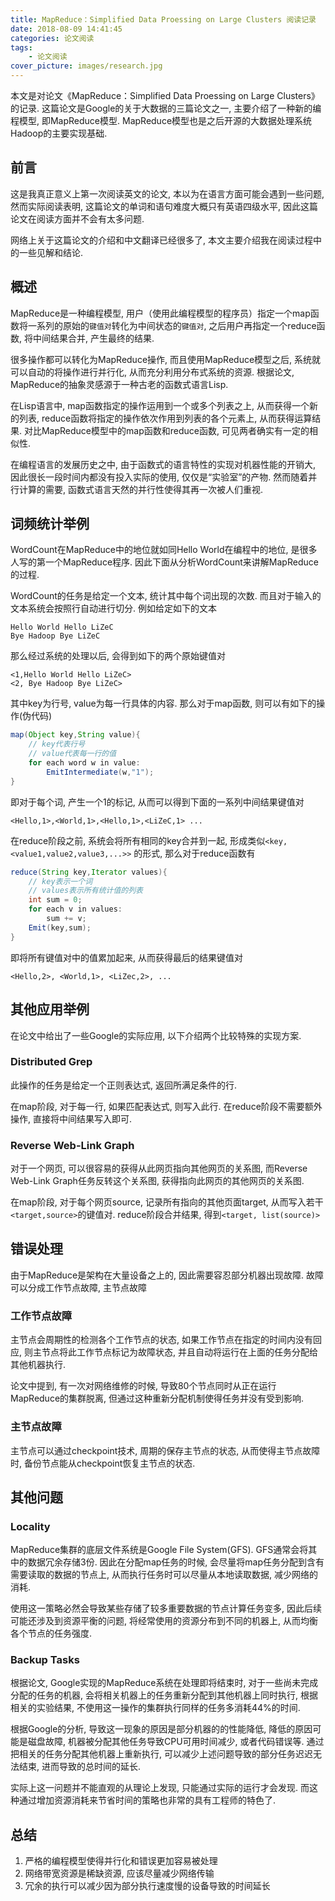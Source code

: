 ```yaml
---
title: MapReduce：Simplified Data Proessing on Large Clusters 阅读记录
date: 2018-08-09 14:41:45
categories: 论文阅读
tags:
    - 论文阅读
cover_picture: images/research.jpg
---
```






本文是对论文《MapReduce：Simplified Data Proessing on Large Clusters》的记录. 这篇论文是Google的关于大数据的三篇论文之一, 主要介绍了一种新的编程模型, 即MapReduce模型. MapReduce模型也是之后开源的大数据处理系统Hadoop的主要实现基础. 


前言
---------------

这是我真正意义上第一次阅读英文的论文, 本以为在语言方面可能会遇到一些问题, 然而实际阅读表明, 这篇论文的单词和语句难度大概只有英语四级水平, 因此这篇论文在阅读方面并不会有太多问题. 

网络上关于这篇论文的介绍和中文翻译已经很多了, 本文主要介绍我在阅读过程中的一些见解和结论. 


概述
----------------
MapReduce是一种编程模型, 用户（使用此编程模型的程序员）指定一个map函数将一系列的原始的`键值对`转化为中间状态的`键值对`, 之后用户再指定一个reduce函数, 将中间结果合并, 产生最终的结果. 

很多操作都可以转化为MapReduce操作, 而且使用MapReduce模型之后, 系统就可以自动的将操作进行并行化, 从而充分利用分布式系统的资源.  根据论文, MapReduce的抽象灵感源于一种古老的函数式语言Lisp. 

在Lisp语言中, map函数指定的操作运用到一个或多个列表之上, 从而获得一个新的列表, reduce函数将指定的操作依次作用到列表的各个元素上, 从而获得运算结果.  对比MapReduce模型中的map函数和reduce函数, 可见两者确实有一定的相似性. 

在编程语言的发展历史之中, 由于函数式的语言特性的实现对机器性能的开销大, 因此很长一段时间内都没有投入实际的使用, 仅仅是“实验室”的产物. 然而随着并行计算的需要, 函数式语言天然的并行性使得其再一次被人们重视. 




词频统计举例
--------------------

WordCount在MapReduce中的地位就如同Hello World在编程中的地位, 是很多人写的第一个MapReduce程序.  因此下面从分析WordCount来讲解MapReduce的过程. 

WordCount的任务是给定一个文本, 统计其中每个词出现的次数. 而且对于输入的文本系统会按照行自动进行切分. 例如给定如下的文本

```
Hello World Hello LiZeC
Bye Hadoop Bye LiZeC
```

那么经过系统的处理以后, 会得到如下的两个原始键值对
```
<1,Hello World Hello LiZeC>
<2, Bye Hadoop Bye LiZeC>
```

其中key为行号, value为每一行具体的内容.  那么对于map函数, 则可以有如下的操作(伪代码)
``` java
map(Object key,String value){
    // key代表行号
    // value代表每一行的值
    for each word w in value:
        EmitIntermediate(w,"1"); 
}
```

即对于每个词, 产生一个1的标记, 从而可以得到下面的一系列中间结果键值对
```
<Hello,1>,<World,1>,<Hello,1>,<LiZeC,1> ...
```

在reduce阶段之前, 系统会将所有相同的key合并到一起, 形成类似`<key,<value1,value2,value3,...>>` 的形式, 那么对于reduce函数有
``` java
reduce(String key,Iterator values){
    // key表示一个词
    // values表示所有统计值的列表
    int sum = 0;
    for each v in values:
        sum += v;
    Emit(key,sum);
}
```
即将所有键值对中的值累加起来, 从而获得最后的结果键值对
```
<Hello,2>, <World,1>, <LiZec,2>, ...
```


其他应用举例
---------------------
在论文中给出了一些Google的实际应用, 以下介绍两个比较特殊的实现方案. 

### Distributed Grep
此操作的任务是给定一个正则表达式, 返回所满足条件的行. 

在map阶段, 对于每一行, 如果匹配表达式, 则写入此行. 在reduce阶段不需要额外操作, 直接将中间结果写入即可. 


### Reverse Web-Link Graph
对于一个网页, 可以很容易的获得从此网页指向其他网页的关系图, 而Reverse Web-Link Graph任务反转这个关系图, 获得指向此网页的其他网页的关系图. 

在map阶段, 对于每个网页source, 记录所有指向的其他页面target, 从而写入若干`<target,source>`的键值对. reduce阶段合并结果, 得到`<target, list(source)>`


错误处理
--------------

由于MapReduce是架构在大量设备之上的, 因此需要容忍部分机器出现故障. 故障可以分成工作节点故障, 主节点故障


### 工作节点故障
主节点会周期性的检测各个工作节点的状态, 如果工作节点在指定的时间内没有回应, 则主节点将此工作节点标记为故障状态, 并且自动将运行在上面的任务分配给其他机器执行. 

论文中提到, 有一次对网络维修的时候, 导致80个节点同时从正在运行MapReduce的集群脱离, 但通过这种重新分配机制使得任务并没有受到影响. 


### 主节点故障
主节点可以通过checkpoint技术, 周期的保存主节点的状态, 从而使得主节点故障时, 备份节点能从checkpoint恢复主节点的状态. 




其他问题
--------------

### Locality
MapReduce集群的底层文件系统是Google File System(GFS). GFS通常会将其中的数据冗余存储3份. 因此在分配map任务的时候, 会尽量将map任务分配到含有需要读取的数据的节点上, 从而执行任务时可以尽量从本地读取数据, 减少网络的消耗. 

使用这一策略必然会导致某些存储了较多重要数据的节点计算任务变多, 因此后续可能还涉及到资源平衡的问题, 将经常使用的资源分布到不同的机器上, 从而均衡各个节点的任务强度. 


### Backup Tasks
根据论文, Google实现的MapReduce系统在处理即将结束时, 对于一些尚未完成分配的任务的机器, 会将相关机器上的任务重新分配到其他机器上同时执行, 根据相关的实验结果, 不使用这一操作的集群执行同样的任务多消耗44%的时间. 

根据Google的分析, 导致这一现象的原因是部分机器的的性能降低, 降低的原因可能是磁盘故障, 机器被分配其他任务导致CPU可用时间减少, 或者代码错误等. 通过把相关的任务分配其他机器上重新执行, 可以减少上述问题导致的部分任务迟迟无法结束, 进而导致的总时间的延长. 

实际上这一问题并不能直观的从理论上发现, 只能通过实际的运行才会发现. 而这种通过增加资源消耗来节省时间的策略也非常的具有工程师的特色了. 


总结
-----------------

1. 严格的编程模型使得并行化和错误更加容易被处理
2. 网络带宽资源是稀缺资源, 应该尽量减少网络传输
3. 冗余的执行可以减少因为部分执行速度慢的设备导致的时间延长